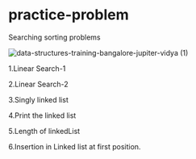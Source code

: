 # practice-problem
Searching sorting problems

![data-structures-training-bangalore-jupiter-vidya (1)](https://user-images.githubusercontent.com/81029259/186432084-a48263c6-aa99-4d54-9827-6ccfcc29131b.jpg)




1.Linear Search-1



2.Linear Search-2



3.Singly linked list



4.Print the linked list



5.Length of linkedList



6.Insertion in Linked list at first position.

